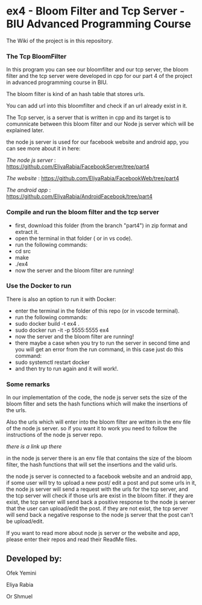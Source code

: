 # ex4 - Bloom Filter and Tcp Server - BIU Advanced Programming Course 

The Wiki of the project is in this repository. 

### The Tcp BloomFilter
In this program you can see our bloomfilter and our tcp server, the bloom filter and the tcp server were developed in cpp for our part 4 of the project in advanced programming course in BIU. 

The bloom filter is kind of an hash table that stores urls.

You can add url into this bloomfilter and check if an url already exist in it. 

The Tcp server, is a server that is written in cpp and its target is to comunnicate between this bloom filter and our Node js server which will be explained later. 

the node js server is used for our facebook website and android app, you can see more about it in here: 

*The node js server* : https://github.com/EliyaRabia/FacebookServer/tree/part4

*The website* : https://github.com/EliyaRabia/FacebookWeb/tree/part4

*The android app* :  https://github.com/EliyaRabia/AndroidFacebook/tree/part4

### Compile and run the bloom filter and the tcp server
- first, download this folder (from the branch "part4") in zip format and extract it.
- open the terminal in that folder ( or in vs code).
- run the following commands:
- cd src
- make
- ./ex4
- now the server and the bloom filter are running!

### Use the Docker to run 
There is also an option to run it with Docker: 
- enter the terminal in the folder of this repo (or in vscode terminal).
- run the following commands:
- sudo docker build -t ex4 .
- sudo docker run -it -p 5555:5555 ex4
- now the server and the bloom filter are running!
- there maybe a case when you try to run the server in second time and you will get an error from the run command,
in this case just do this command:
- sudo systemctl restart docker
- and then try to run again and it will work!.

### Some remarks 
In our implementation of the code, the node js server sets the size of the bloom filter and sets the hash functions which will make the insertions of the urls.

Also the urls which will enter into the bloom filter are written in the env file of the node js server. so if you want it to work you need to follow the instructions of the node js server repo. 

*there is a link up there* 

in the node js server there is an env file that contains the size of the bloom filter, the hash functions that will set the insertions and the valid urls.

the node js server is connected to a facebook website and an android app, if some user will try to upload a  new post/ edit a post and put some urls  in it, the node js server will send a request with the urls for the tcp server, and the tcp server will check if those urls are exist in the bloom filter. if they are exist, the tcp server will send back a positive response to the node js server that the user can upload/edit the post. if they are not exist, the tcp server will send back a negative response to the node js server that the post can't be upload/edit. 

If you want to read more about node js server or the website and app, please enter their repos and read their ReadMe files.

## Developed by:

Ofek Yemini  

Eliya Rabia 

Or Shmuel


